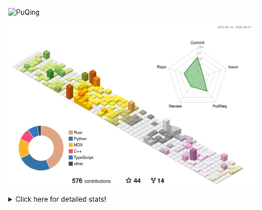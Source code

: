 ![PuQing](https://user-images.githubusercontent.com/27223114/171565019-9a56fae6-b08b-421f-99db-7e830da42371.png)

![](./profile-3d-contrib/profile-season-animate.svg)

<details>
<summary>Click here for detailed stats!</summary>

<!--START_SECTION:waka-->
![Lines of code](https://img.shields.io/badge/From%20Hello%20World%20I%27ve%20Written-2.0%20million%20lines%20of%20code-blue)

**🐱 My GitHub Data** 

> 📦 447.8 kB Used in GitHub's Storage 
 > 
> 🏆 214 Contributions in the Year 2025
 > 
> 🚫 Not Opted to Hire
 > 
> 📜 40 Public Repositories 
 > 
> 🔑 34 Private Repositories 
 > 
**I'm an Early 🐤** 

```text
🌞 Morning                886 commits         ███░░░░░░░░░░░░░░░░░░░░░░   10.17 % 
🌆 Daytime                3767 commits        ███████████░░░░░░░░░░░░░░   43.23 % 
🌃 Evening                1971 commits        ██████░░░░░░░░░░░░░░░░░░░   22.62 % 
🌙 Night                  2089 commits        ██████░░░░░░░░░░░░░░░░░░░   23.98 % 
```


📊 **This Week I Spent My Time On** 

```text
💬 Programming Languages: 
Other                    29 hrs 17 mins      █████████████░░░░░░░░░░░░   52.29 % 
Python                   17 hrs 16 mins      ████████░░░░░░░░░░░░░░░░░   30.83 % 
C                        3 hrs 49 mins       ██░░░░░░░░░░░░░░░░░░░░░░░   06.82 % 
Typst                    3 hrs 44 mins       ██░░░░░░░░░░░░░░░░░░░░░░░   06.67 % 
Rust                     27 mins             ░░░░░░░░░░░░░░░░░░░░░░░░░   00.82 % 

🔥 Editors: 
VS Code                  25 hrs 12 mins      ███████████░░░░░░░░░░░░░░   45.00 % 
Arc                      20 hrs 37 mins      █████████░░░░░░░░░░░░░░░░   36.81 % 
Ghostty                  7 hrs 17 mins       ███░░░░░░░░░░░░░░░░░░░░░░   13.02 % 
Telegram                 1 hr 58 mins        █░░░░░░░░░░░░░░░░░░░░░░░░   03.52 % 
NetEaseMusic             48 mins             ░░░░░░░░░░░░░░░░░░░░░░░░░   01.43 % 

💻 Operating System: 
Mac                      34 hrs 12 mins      ███████████████░░░░░░░░░░   61.06 % 
WSL                      19 hrs 46 mins      █████████░░░░░░░░░░░░░░░░   35.29 % 
Linux                    2 hrs 2 mins        █░░░░░░░░░░░░░░░░░░░░░░░░   03.65 % 
```


<!--END_SECTION:waka-->
</details>
